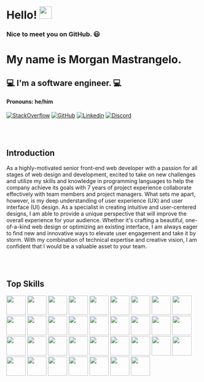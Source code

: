 # Hello! <img src="https://media.giphy.com/media/hvRJCLFzcasrR4ia7z/giphy.gif" width="32px" height="32px">

### Nice to meet you on GitHub. 😃
# My name is Morgan Mastrangelo.
## 💻 I'm a software engineer. 💻
#### Pronouns: he/him 

[![StackOverflow](https://img.shields.io/badge/-StackOverflow-4caf50?style=flat-square&logo=StackOverflow)](https://stackoverflow.com/users/21692833/morgan-mastrangelo)
[![GitHub](https://img.shields.io/badge/-GitHub-454545?style=flat-square&logo=GitHub&logoColor=white)](https://github.com/morgan-mastrangelo)
[![Linkedin](https://img.shields.io/badge/-Linkedin-08C6F5?style=flat-square&logo=Linkedin&logoColor=white)](https://www.linkedin.com/in/morgan-mastrangelo-243ba0272/)
[![Discord](https://img.shields.io/badge/-Discord-red?style=flat-square&logo=Discord&logoColor=white)](https://discord.com/channels/1098706391377662076/1098706392099078145)

<br />
<br />

## Introduction
<p>
As a highly-motivated senior front-end web developer with a passion for all stages of web design and development, excited to take on new challenges and utilize my skills and knowledge in programming languages to help the company achieve its goals with 7 years of project experience collaborate effectively with team members and project managers. What sets me apart, however, is my deep understanding of user experience (UX) and user interface (UI) design. As a specialist in creating intuitive and user-centered designs, I am able to provide a unique perspective that will improve the overall experience for your audience. Whether it's crafting a beautiful, one-of-a-kind web design or optimizing an existing interface, I am always eager to find new and innovative ways to elevate user engagement and take it by storm. With my combination of technical expertise and creative vision, I am confident that I would be a valuable asset to your team.
</p>
<br />
<br />

## Top Skills
<img height="50" src="https://skillicons.dev/icons?i=react">
<img height="50" src="https://skillicons.dev/icons?i=vue">
<img height="50" src="https://skillicons.dev/icons?i=vite">
<img height="50" src="https://skillicons.dev/icons?i=angular">
<img height="50" src="https://skillicons.dev/icons?i=svelte">
<img height="50" src="https://skillicons.dev/icons?i=redux">
<img height="50" src="https://skillicons.dev/icons?i=next">
<img height="50" src="https://skillicons.dev/icons?i=nuxt">
<img height="50" src="https://skillicons.dev/icons?i=jquery">
<img height="50" src="https://skillicons.dev/icons?i=gatsby">
<img height="50" src="https://skillicons.dev/icons?i=js">
<img height="50" src="https://skillicons.dev/icons?i=ts">
<img height="50" src="https://skillicons.dev/icons?i=nodejs">
<img height="50" src="https://skillicons.dev/icons?i=php">
<img height="50" src="https://skillicons.dev/icons?i=laravel">
<img height="50" src="https://skillicons.dev/icons?i=django">
<img height="50" src="https://skillicons.dev/icons?i=ruby">
<img height="50" src="https://skillicons.dev/icons?i=mysql">
<img height="50" src="https://skillicons.dev/icons?i=mongodb">
<img height="50" src="https://skillicons.dev/icons?i=sqlite">
<img height="50" src="https://skillicons.dev/icons?i=rust">
<img height="50" src="https://skillicons.dev/icons?i=html">
<img height="50" src="https://skillicons.dev/icons?i=css">
<img height="50" src="https://skillicons.dev/icons?i=java">
<img height="50" src="https://skillicons.dev/icons?i=python">
<img height="50" src="https://skillicons.dev/icons?i=rust">
<img height="50" src="https://skillicons.dev/icons?i=go">
<img height="50" src="https://skillicons.dev/icons?i=bootstrap">
<img height="50" src="https://skillicons.dev/icons?i=materialui">
<img height="50" src="https://skillicons.dev/icons?i=tailwindcss">
<img height="50" src="https://skillicons.dev/icons?i=ae">
<img height="50" src="https://skillicons.dev/icons?i=ps">
<img height="50" src="https://skillicons.dev/icons?i=sass">
<img height="50" src="https://skillicons.dev/icons?i=svg">